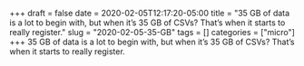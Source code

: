+++draft = falsedate = 2020-02-05T12:17:20-05:00title = "35 GB of data is a lot to begin with, but when it’s 35 GB of CSVs? That’s when it starts to really register."slug = "2020-02-05-35-GB"tags = []categories = ["micro"]+++35 GB of data is a lot to begin with, but when it’s 35 GB of CSVs? That’s when it starts to really register.